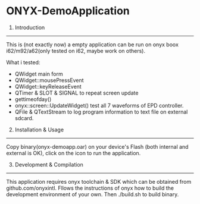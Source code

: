 ONYX-DemoApplication
====================

1. Introduction
---------------
This is (not exactly now) a empty application can be run on onyx boox i62/m92/a62(only tested on i62, maybe work on others). 

What i tested:
* QWidget                         main form
* QWidget::mousePressEvent        
* QWidget::keyReleaseEvent
* QTimer & SLOT & SIGNAL          to repeat screen update
* gettimeofday()                  
* onyx::screen::UpdateWidget()    test all 7 waveforms of EPD controller.
* QFile & QTextStream             to log program information to text file on external sdcard.

2. Installation & Usage
-----------------------
Copy binary(onyx-demoapp.oar) on your device's Flash (both internal and external is OK), click on the icon to run the application.

3. Development & Compilation
----------------------------
This application requires onyx toolchain & SDK which can be obtained from github.com/onyxintl.
Fllows the instructions of onyx how to build the development environment of your own. Then ./build.sh to build binary.
